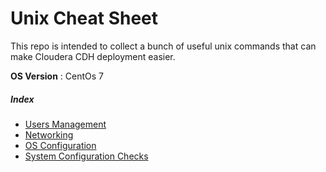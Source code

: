 # Unix Cheat Sheet
This repo is intended to collect a bunch of useful unix commands that can make Cloudera CDH deployment easier.

**OS Version** : CentOs 7


##### Index

- [Users Management](https://github.com/AleNegrini/Unix-Cheat-Sheet---Cloudera-CDH-preparation/blob/master/User%20Management.md)
- [Networking](https://github.com/AleNegrini/Unix-Cheat-Sheet---Cloudera-CDH-preparation/blob/master/Networking.md)
- [OS Configuration](https://github.com/AleNegrini/Unix-Cheat-Sheet---Cloudera-CDH-preparation/blob/master/OS_Configuration.md)
- [System Configuration Checks](https://github.com/AleNegrini/Cloudera-Unix-CheatSheet/blob/master/System%20Configuration%20Checks.md)

